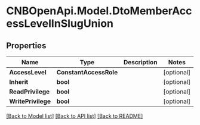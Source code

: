 # CNBOpenApi.Model.DtoMemberAccessLevelInSlugUnion

## Properties

Name | Type | Description | Notes
------------ | ------------- | ------------- | -------------
**AccessLevel** | **ConstantAccessRole** |  | [optional] 
**Inherit** | **bool** |  | [optional] 
**ReadPrivilege** | **bool** |  | [optional] 
**WritePrivilege** | **bool** |  | [optional] 

[[Back to Model list]](../../README.md#documentation-for-models) [[Back to API list]](../../README.md#documentation-for-api-endpoints) [[Back to README]](../../README.md)

